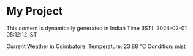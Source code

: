 # My Project

This content is dynamically generated in Indian Time (IST): 2024-02-01 05:12:12 IST


Current Weather in Coimbatore:
Temperature: 23.88 °C
Condition: mist

